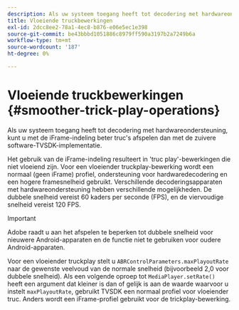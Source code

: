 ```yaml
---
description: Als uw systeem toegang heeft tot decodering met hardwareondersteuning, kunt u met de iFrame-indeling beter truc's afspelen dan met de zuivere software-TVSDK-implementatie.
title: Vloeiende truckbewerkingen
exl-id: 2dcc8ee2-78a1-4ec8-b876-e06e5ec1e398
source-git-commit: be43bbbd1051886c8979ff590a3197b2a7249b6a
workflow-type: tm+mt
source-wordcount: '187'
ht-degree: 0%

---
```


# Vloeiende truckbewerkingen {#smoother-trick-play-operations}

Als uw systeem toegang heeft tot decodering met hardwareondersteuning, kunt u met de iFrame-indeling beter truc&#39;s afspelen dan met de zuivere software-TVSDK-implementatie.

<!--<a id="section_3DBFD7A3D1C7453096D3D3885E786263"></a>-->

Het gebruik van de iFrame-indeling resulteert in &#39;truc play&#39;-bewerkingen die niet vloeiend zijn. Voor een vloeiender truckplay-bewerking wordt een normaal (geen iFrame) profiel, ondersteuning voor hardwaredecodering en een hogere framesnelheid gebruikt. Verschillende decoderingsapparaten met hardwareondersteuning hebben verschillende mogelijkheden. De dubbele snelheid vereist 60 kaders per seconde (FPS), en de viervoudige snelheid vereist 120 FPS.

>[!IMPORTANT]
>
>Adobe raadt u aan het afspelen te beperken tot dubbele snelheid voor nieuwere Android-apparaten en de functie niet te gebruiken voor oudere Android-apparaten.

Voor een vloeiender truckplay stelt u `ABRControlParameters.maxPlayoutRate` naar de gewenste veelvoud van de normale snelheid (bijvoorbeeld 2,0 voor dubbele snelheid). Als een volgende oproep tot `MediaPlayer.setRate()` heeft een argument dat kleiner is dan of gelijk is aan de waarde waarvoor u instelt `maxPlayoutRate`, gebruikt TVSDK een normaal profiel voor vloeiender truc. Anders wordt een iFrame-profiel gebruikt voor de trickplay-bewerking.
